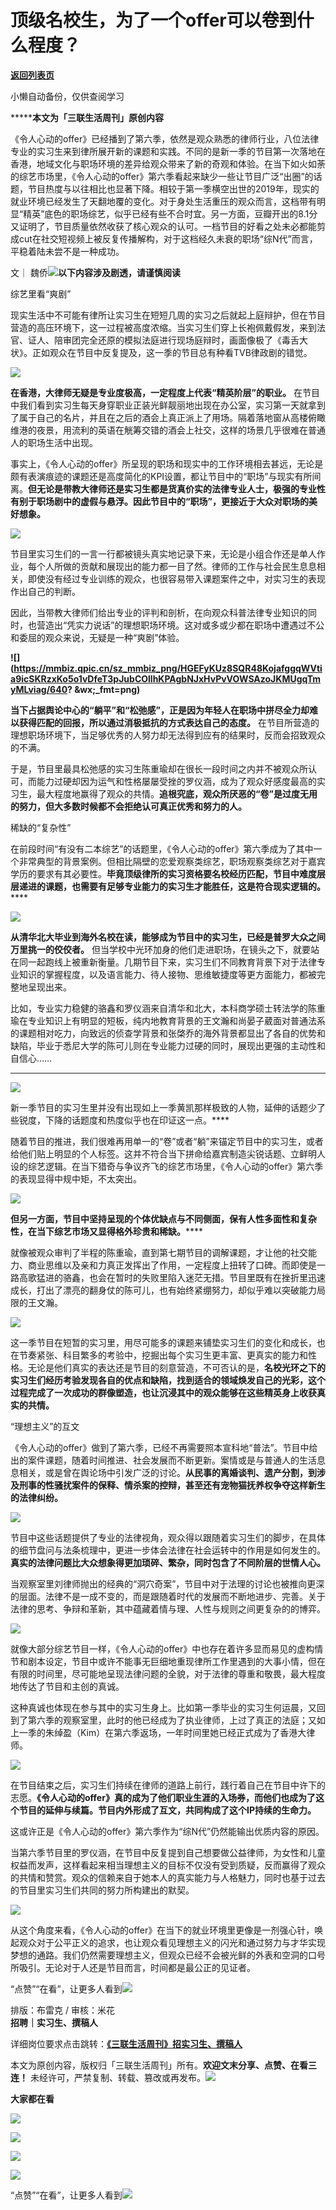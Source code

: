 # 顶级名校生，为了一个offer可以卷到什么程度？

[**返回列表页**](/gzh/三联生活周刊)

小懒自动备份，仅供查阅学习

  

*******本文为「三联生活周刊」原创内容**

  
  
《令人心动的offer》已经播到了第六季，依然是观众熟悉的律师行业，八位法律专业的实习生来到律所展开新的课题和实践。不同的是新一季的节目第一次落地在香港，地域文化与职场环境的差异给观众带来了新的奇观和体验。在当下如火如荼的综艺市场里，《令人心动的offer》第六季看起来缺少一些让节目广泛“出圈”的话题，节目热度与以往相比也显著下降。相较于第一季横空出世的2019年，现实的就业环境已经发生了天翻地覆的变化。对于身处生活重压的观众而言，这档带有明显“精英”底色的职场综艺，似乎已经有些不合时宜。另一方面，豆瓣开出的8.1分又证明了，节目质量依然收获了核心观众的认可。一档节目的好看之处未必都能剪成cut在社交短视频上被反复传播解构，对于这档经久未衰的职场“综N代”而言，平稳着陆未尝不是一种成功。  
  
文｜
魏侨![](https://mmbiz.qpic.cn/mmbiz_gif/c2Sib3Mp7pOMqvBBeG4xs0c7h8WicXVDv2WkgY00vlHsVlj8kWcT6ovT0rZRHpUH95on1H73zrSghL02Ta3L3PSQ/640?wx_fmt=gif&wxfrom;=13&wx;_lazy=1&tp;=wxpic)**以下内容涉及剧透，请谨慎阅读**

综艺里看“爽剧”

现实生活中不可能有律所让实习生在短短几周的实习之后就起上庭辩护，但在节目营造的高压环境下，这一过程被高度浓缩。当实习生们穿上长袍佩戴假发，来到法官、证人、陪审团完全还原的模拟法庭进行现场庭辩时，画面像极了《毒舌大状》。正如观众在节目中反复提及，这一季的节目总有种看TVB律政剧的错觉。

![](https://mmbiz.qpic.cn/sz_mmbiz_gif/uex8Sj5ygcRgWNpeUvZgUy83cibTk5SzAASgWQFKPENDjd4DlOajex9ibty2CEn0iafiaDkiatmepm5SFs6R1ibursog/640?wx_fmt=gif&from;=appmsg&wxfrom;=13)

**在香港，大律师无疑是专业度极高，一定程度上代表“精英阶层”的职业。**
在节目中我们看到实习生每天身穿职业正装光鲜靓丽地出现在办公室，实习第一天就拿到了属于自己的名片，并且在之后的酒会上真正派上了用场。隔着落地窗从高楼俯瞰维港的夜景，用流利的英语在觥筹交错的酒会上社交，这样的场景几乎很难在普通人的职场生活中出现。

事实上，《令人心动的offer》所呈现的职场和现实中的工作环境相去甚远，无论是颇有表演痕迹的课题还是高度简化的KPI设置，都让节目中的“职场”与现实有所间离。**但无论是带教大律师还是实习生都是货真价实的法律专业人士，极强的专业性有别于职场剧中的虚假与悬浮。因此节目中的“职场”，更接近于大众对职场的美好想象。**

![](https://mmbiz.qpic.cn/mmbiz_jpg/c2Sib3Mp7pONM90zYfiasWAvriaMhVueQvoibxZbTEtAcGJ54VxAicx7CeqcOcVCxeLr1BRnANOMfNhTrbOhhHbjRgA/640?wx_fmt=jpeg)

节目里实习生们的一言一行都被镜头真实地记录下来，无论是小组合作还是单人作业，每个人所做的贡献和展现出的能力都一目了然。律师的工作与社会民生息息相关，即使没有经过专业训练的观众，也很容易带入课题案件之中，对实习生的表现作出自己的判断。

因此，当带教大律师们给出专业的评判和剖析，在向观众科普法律专业知识的同时，也营造出“凭实力说话”的理想职场环境。这对或多或少都在职场中遭遇过不公和委屈的观众来说，无疑是一种“爽剧”体验。

**![](https://mmbiz.qpic.cn/sz_mmbiz_png/HGEFyKUz8SQR48KojafggqWVtia9icSKRzxKo5o1vDfeT3pJubCOllhKPAgbNJxHvPvVOWSAzoJKMUgqTmyMLviag/640?
&wx;_fmt=png)**

**当下占据舆论中心的“躺平”和“松弛感”，正是因为年轻人在职场中拼尽全力却难以获得匹配的回报，所以通过消极抵抗的方式表达自己的态度。**
在节目所营造的理想职场环境下，当足够优秀的人努力却无法得到应有的结果时，反而会招致观众的不满。

于是，节目里最具松弛感的实习生陈重瑜却在很长一段时间之内并不被观众所认可，而能力过硬却因为运气和性格屡屡受挫的罗仪涵，成为了观众好感度最高的实习生，最大程度地赢得了观众的共情。**追根究底，观众所厌恶的“卷”是过度无用的努力，但大多数时候都不会拒绝认可真正优秀和努力的人。**

稀缺的“复杂性”

在前段时间“有没有二本综艺”的话题里，《令人心动的offer》第六季成为了其中一个非常典型的背景案例。但相比隔壁的恋爱观察类综艺，职场观察类综艺对于嘉宾学历的要求有其必要性。**毕竟顶级律所的实习资格要名校经历匹配，节目中难度层层递进的课题，也需要有足够专业能力的实习生才能胜任，这是符合现实逻辑的。******

![](https://mmbiz.qpic.cn/mmbiz_jpg/c2Sib3Mp7pONM90zYfiasWAvriaMhVueQvoZPhwAC3BIpOsIKAhLzDibJ9TWH6icDyDE0F8MSZq5WavAwt9iamop6cWQ/640?wx_fmt=jpeg)

**从清华北大毕业到海外名校在读，能够成为节目中的实习生，已经是普罗大众之间万里挑一的佼佼者。**
但当学校中光环加身的他们走进职场，在镜头之下，就要站在同一起跑线上被重新衡量。几期节目下来，实习生们不同教育背景下对于法律专业知识的掌握程度，以及语言能力、待人接物、思维敏捷度等更方面能力，都被完整地呈现出来。

比如，专业实力稳健的骆鑫和罗仪涵来自清华和北大，本科商学硕士转法学的陈重瑜在专业知识上有明显的短板，纯内地教育背景的王文瀚和尚晏子葳面对普通法系的课题相对吃力，向致远的侦查学背景和张棨乔的海外背景都显出了各自的优势和缺陷，毕业于悉尼大学的陈可儿则在专业能力过硬的同时，展现出更强的主动性和自信心……

****

![](https://mmbiz.qpic.cn/mmbiz_jpg/c2Sib3Mp7pONM90zYfiasWAvriaMhVueQvo2ey5xKiaxUW7vhSGGCK55CPlSicGUdr80wQnFa9YMHLMEwojHl17SsrQ/640?wx_fmt=jpeg)

新一季节目的实习生里并没有出现如上一季黄凯那样极致的人物，延伸的话题少了些锐度，下降的话题度和热度似乎也在印证这一点。****

随着节目的推进，我们很难再用单一的“卷”或者“躺”来锚定节目中的实习生，或者给他们贴上明显的个人标签。这并不符合当下拼命给嘉宾制造尖锐话题、立鲜明人设的综艺逻辑。在当下猎奇与争议齐飞的综艺市场里，《令人心动的offer》第六季的表现显得中规中矩，不太突出。

![](https://mmbiz.qpic.cn/mmbiz_gif/c2Sib3Mp7pONM90zYfiasWAvriaMhVueQvo8lzbHA0mT2sibGJy9Q8NEjFdoM7SoeZdZ1vzKdBnYlYvUjkwzXFbXuQ/640?wx_fmt=gif&from;=appmsg)

**但另一方面，节目中坚持呈现的个体优缺点与不同侧面，保有人性多面性和复杂性，在当下综艺市场又显得格外珍贵和稀缺。******

就像被观众审判了半程的陈重瑜，直到第七期节目的调解课题，才让他的社交能力、商业思维以及亲和力真正发挥出了作用，一定程度上扭转了口碑。而即使是一路高歌猛进的骆鑫，也会在暂时的失败里陷入迷茫无措。节目里既有在挫折里迅速成长，打出了漂亮的翻身仗的陈可儿，也有始终紧绷努力，却似乎难以突破能力局限的王文瀚。

****![](https://mmbiz.qpic.cn/mmbiz_jpg/c2Sib3Mp7pONM90zYfiasWAvriaMhVueQvob4rK10t4bNr6MkzYjn8iadTEZ9Yqdyic0NJaDzDB8XbNuAoOq7QhVjcw/640?wx_fmt=jpeg)****

这一季节目在短暂的实习里，用尽可能多的课题来铺垫实习生们的变化和成长，也在节奏紧张、科目繁多的考验中，挖掘出每个实习生更丰富、更真实的能力和性格。无论是他们真实的表达还是节目的刻意营造，不可否认的是，**名校光环之下的实习生们经历考验发现各自的优点和缺陷，找到适合的领域焕发自己的光彩，这个过程完成了一次成功的群像塑造，也让沉浸其中的观众能够在这些精英身上收获真实的共情。**

“理想主义”的互文

《令人心动的offer》做到了第六季，已经不再需要照本宣科地“普法”。节目中给出的案件课题，随着时间推进、社会发展而不断更新。案情或是与普通人的生活息息相关，或是曾在舆论场中引发广泛的讨论。**从民事的离婚谈判、遗产分割，到涉及刑事的性骚扰案件的保释、情杀案的控辩，甚至还有宠物猫抚养权争夺这样新生的法律纠纷。**

![](https://mmbiz.qpic.cn/mmbiz_gif/VkpaUkchBmWQT2MhKariaz4j1QR7xbl49xE9Vplwg0k6hkaufQdTfdvDicoarFwYMFyibq2zzmcPUeoDXBUUPibf3g/640?wx_fmt=gif&from;=appmsg)

节目中这些话题提供了专业的法律视角，观众得以跟随着实习生们的脚步，在具体的细节盘问与法条梳理中，更进一步体会法律在社会运转中的作用是如何发生的。**真实的法律问题比大众想象得更加琐碎、繁杂，同时包含了不同阶层的世情人心。**

当观察室里刘律师抛出的经典的“洞穴奇案”，节目中对于法理的讨论也被推向更深的层面。法律不是一成不变的，而是跟随着时代的发展而不断地进步、完善。关于法律的思考、争辩和革新，其中蕴藏着情与理、人性与规则之间更复杂的的博弈。

![](https://mmbiz.qpic.cn/mmbiz_png/VkpaUkchBmWQT2MhKariaz4j1QR7xbl49YwTTT1HplLvaXE0icfzbfWx34SxGTniaTsWwC4sJPNPvla1VCq98YFVw/640?wx_fmt=png&from;=appmsg)

就像大部分综艺节目一样，《令人心动的offer》中也存在着许多显而易见的虚构情节和剧本设定，节目中或许不能事无巨细地重现律所工作里遇到的大事小情，但在有限的时间里，尽可能地呈现法律问题的全貌，对于法律的尊重和敬畏，最大程度地传达了节目和主创的真诚。

这种真诚也体现在参与其中的实习生身上。比如第一季毕业的实习生何运晨，又回到了第六季的观察室里，此时的他已经成为了执业律师，上过了真正的法庭；又如上一季的朱绰盈（Kim）在第六季返场，一年时间里她已经正式成为了香港大律师。

![](https://mmbiz.qpic.cn/mmbiz_jpg/c2Sib3Mp7pONM90zYfiasWAvriaMhVueQvobxAHia2be23B8iaKElk0BM63aIdFrGnE0ehib2MG2lv7PvCFE778iaGGQA/640?wx_fmt=jpeg)

在节目结束之后，实习生们持续在律师的道路上前行，践行着自己在节目中许下的志愿。**《令人心动的offer》真的成为了他们职业生涯的入场券，而他们也成为了这个节目的延伸与续篇。节目内外形成了互文，共同构成了这个IP持续的生命力。**

这或许正是《令人心动的offer》第六季作为“综N代”仍然能输出优质内容的原因。

当第六季节目里的罗仪涵，在节目中反复提到自己想要做公益律师，为女性和儿童权益而发声，这样看起来相当理想主义的目标不仅没有受到质疑，反而赢得了观众的共情和赞赏。观众的信赖来自于她本人的真实能力与人格魅力，同时也基于过去的节目里实习生们共同的努力所构建出的默契。

![](https://mmbiz.qpic.cn/mmbiz_png/VkpaUkchBmWQT2MhKariaz4j1QR7xbl49rSLSQ58tpLONbVVVHv9pugrsUZiauroREeoEIc1017G1R4sWzSCuibxA/640?wx_fmt=png&from;=appmsg)

从这个角度来看，《令人心动的offer》在当下的就业环境里更像是一剂强心针，唤起观众对于公平正义的追求，也让观众看见理想主义的闪光和通过努力与才华实现梦想的通路。我们仍然需要理想主义，但观众已经不会被光鲜的外表和空洞的口号所吸引。无论对于人还是节目而言，时间都是最公正的见证者。

“点赞”“在看”，让更多人看到![](https://mmbiz.qpic.cn/mmbiz_gif/c2Sib3Mp7pON9hkSZwdTibRHNZSMPyiapUCHJwlyoZVBC3SfmPmF0VKjkm3NiaToQloHFJ6icyicqZnqgXp6pSQJt5gg/640?wx_fmt=gif&from;=appmsg&wxfrom;=5&wx;_lazy=1&tp;=wxpic)  
  
  
  
  
  
排版：布雷克 / 审核：米花  
**招聘｜实习生、撰稿人**  

详细岗位要求点击跳转：[**《三联生活周刊》招实习生、撰稿人**](http://mp.weixin.qq.com/s?__biz=MTc5MTU3NTYyMQ==&mid=2651136871&idx=3&sn=f1c0777fe9d31881e5dfca68ebc2937f&chksm=5907324d6e70bb5b3546dfe1c7b31b5fe05664bebbf36356ba9a1a352e0678444cad62875ad4&scene=21#wechat_redirect)

本文为原创内容，版权归「三联生活周刊」所有。**欢迎文末分享、点赞、在看三连！**
未经许可，严禁复制、转载、篡改或再发布。![](https://mmbiz.qpic.cn/sz_mmbiz_png/Gg7Qtoh7Aic9ZTmAdCc80b4nD7xicgPt863QWU7oNswDx19XrjfTtSl8QwatY2EEZGuNd1WRRiapDZjcDhTnNYmBg/640?wx_fmt=other&wxfrom;=5&wx;_lazy=1&wx;_co=1&retryload;=1&tp;=webp)

**大家都在看**

  

[![](https://mmbiz.qpic.cn/mmbiz_png/c2Sib3Mp7pOPLUg9qgDxXAlcuUMzF1gmTLiaoibwVaYeZyGYAp22CcSNukfbpzOtLLGFOXxxibYeCnjy5vAzNqG8gA/640?wx_fmt=png&from;=appmsg&wxfrom;=5&wx;_lazy=1&wx;_co=1&tp;=wxpic)](http://mp.weixin.qq.com/s?__biz=MTc5MTU3NTYyMQ==&mid=2651460178&idx=1&sn=342916e8441b0033db6b2f6d857fec5a&chksm=590803786e7f8a6e339054f371b91e4ea81313f402b9654e762efe9c2afe0248d314385ff04b&scene=21#wechat_redirect)

[![](https://mmbiz.qpic.cn/mmbiz_jpg/c2Sib3Mp7pOPdeBiaLtUWxHofYT7gDHvmJdzzlUSJ1iaFMbk039hWibrXShONnA1JTTawkKsvLicNIe5SeiavRKcbwdw/640?wx_fmt=jpeg&wxfrom;=5&wx;_lazy=1&wx;_co=1&tp;=wxpic)](http://mp.weixin.qq.com/s?__biz=MTc5MTU3NTYyMQ==&mid=2651460699&idx=2&sn=5d606f774a8fbb88917af6c42cb7fc8a&chksm=590805716e7f8c6706899302f60a1f5200daf85d8b9b9cc009f7dfba64ea6c89686fad092932&scene=21#wechat_redirect)  

![](https://mmbiz.qpic.cn/sz_mmbiz_png/Gg7Qtoh7Aic9ZTmAdCc80b4nD7xicgPt86k1kgpU51hWCHjV92ryhVW35PLCvLhxLw9XDhXjgeDyZhHSx5EbRcfg/640?wx_fmt=other&wxfrom;=5&wx;_lazy=1&wx;_co=1&retryload;=2&tp;=webp)

  
[![](https://mmbiz.qpic.cn/mmbiz_jpg/c2Sib3Mp7pONM90zYfiasWAvriaMhVueQvo8LnCKjXZWRLJBdPtNBGice6ONCHibTJXia5ePibLsN85hBQp52iaBnCmMVA/640?wx_fmt=jpeg&from;=appmsg)]()  
  
“点赞”“在看”，让更多人看到![](https://mmbiz.qpic.cn/mmbiz_gif/c2Sib3Mp7pON9hkSZwdTibRHNZSMPyiapUCHJwlyoZVBC3SfmPmF0VKjkm3NiaToQloHFJ6icyicqZnqgXp6pSQJt5gg/640?wx_fmt=gif&from;=appmsg&wxfrom;=5&wx;_lazy=1&tp;=wxpic)

